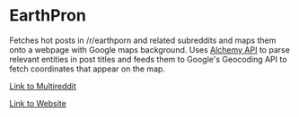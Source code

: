 # EarthPron
Fetches hot posts in /r/earthporn and related subreddits and maps them onto a webpage with Google maps background. Uses [Alchemy API](http://www.alchemyapi.com/) to parse relevant entities in post titles and feeds them to Google's Geocoding API to fetch coordinates that appear on the map.

[Link to Multireddit](http://www.reddit.com/user/theyangmaster/m/earthporns)

[Link to Website](http://earthpron.rocks)
